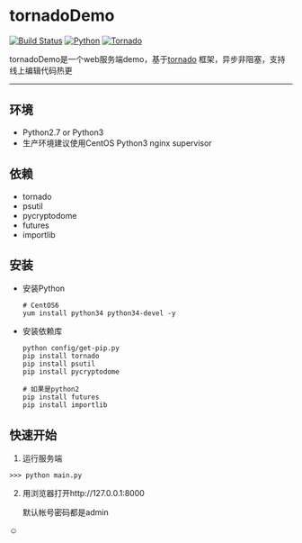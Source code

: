 # tornadoDemo

[![Build Status](https://img.shields.io/travis/rust-lang/rust/master.svg)]()
[![Python](https://img.shields.io/badge/Python-2&3-blue.svg)](https://www.python.org/)
[![Tornado](https://img.shields.io/badge/Firefy-1.3-yellowgreen.svg)](https://github.com/tornadoweb/tornado)

tornadoDemo是一个web服务端demo，基于[tornado](https://github.com/tornadoweb/tornado) 框架，异步非阻塞，支持线上编辑代码热更

--------

## 环境
* Python2.7 or Python3
* 生产环境建议使用CentOS Python3 nginx supervisor

## 依赖
* tornado
* psutil
* pycryptodome
* futures
* importlib


## 安装
* 安装Python

  ```
  # CentOS6
  yum install python34 python34-devel -y
  ```
* 安装依赖库

  ```
  python config/get-pip.py
  pip install tornado
  pip install psutil
  pip install pycryptodome

  # 如果是python2
  pip install futures
  pip install importlib
  ```


## 快速开始
1. 运行服务端
  ```
  >>> python main.py
  ```
2. 用浏览器打开http://127.0.0.1:8000

   默认帐号密码都是admin

 :relaxed: